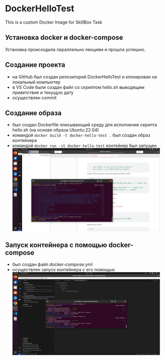 # DockerHelloTest
This is a custom Docker Image for SkillBox Task

## Установка docker и docker-compose

Установка происходила параллельно лекциям и прошла успешно.

## Создание проекта

- на GitHub был создан репозиторий DockerHelloTest и клонирован на локальный компьютер
- в VS Code были создан файл со скриптом hello.sh выводящим приветствие и текущую дату
- осуществлен commit

## Создание образа

- был создан Dockerfile описывающий среду для исполнения скрипта hello.sh (на основе образа Ubuntu:22.04)
- командой `docker build -t docker-hello-test .` был создан образ контейнера
- командой `docker run -it docker-hello-test` контейнер был запущен  
![результат запуска контейнера](https://github.com/Vanchos/DockerHelloTest/blob/6360dbe34bb73b29108f57a4cafad6534b4168c8/script-working-in-docker.png)

 ## Запуск контейнера с помощью docker-compose

 - был создан файл docker-compose.yml
 - осуществлен запуск контейнера с его помощью  
![результат использования docker-compose](https://github.com/Vanchos/DockerHelloTest/blob/4d0f77d1719ce8ba448c6a86b0844f48909b5d89/docker-compose-demo.png)
